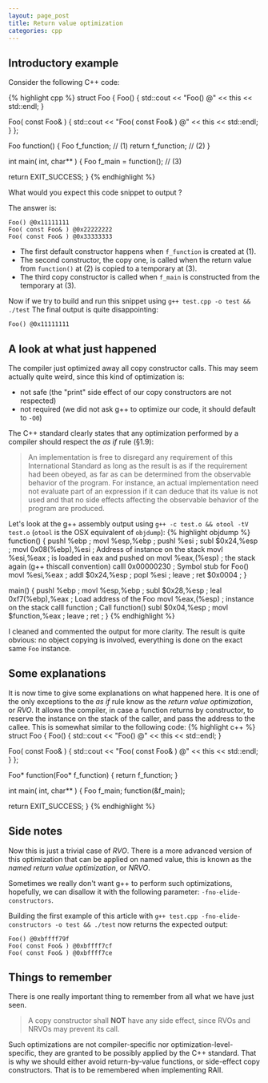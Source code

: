 ```yaml
---
layout: page_post
title: Return value optimization
categories: cpp
---
```

Introductory example
--------------------
Consider the following C++ code:

{% highlight cpp %}
struct Foo
{
  Foo()
  {
    std::cout << "Foo() @" << this << std::endl;
  }
  
  Foo( const Foo& )
  {
    std::cout << "Foo( const Foo& ) @" << this << std::endl;
  }
};

Foo function()
{
  Foo f_function; // (1)
  return f_function; // (2)
}

int main( int, char** )
{
  Foo f_main = function(); // (3)
  
  return EXIT_SUCCESS;
}
{% endhighlight %}

What would you expect this code snippet to output ?

The answer is:

    Foo() @0x11111111
    Foo( const Foo& ) @0x22222222
    Foo( const Foo& ) @0x33333333

* The first default constructor happens when `f_function` is created at (1).
* The second constructor, the copy one, is called when the return value from `function()` at (2) is copied to a temporary at (3).
* The third copy constructor is called when `f_main` is constructed from the temporary at (3).

Now if we try to build and run this snippet using `g++ test.cpp -o test && ./test`
The final output is quite disappointing:

    Foo() @0x11111111

A look at what just happened
----------------------------

The compiler just optimized away all copy constructor calls. This may seem actually quite weird, since this kind of optimization is:

* not safe (the "print" side effect of our copy constructors are not respected)
* not required (we did not ask g++ to optimize our code, it should default to `-O0`)

The C++ standard clearly states that any optimization performed by a compiler should respect the _as if_ rule (§1.9):

> An implementation is free to disregard any requirement of this International Standard as long as the result is as if the requirement had been obeyed, as far as can be determined from the observable behavior of the program.
> For instance, an actual implementation need not evaluate part of an expression if it can deduce that its value is not used and that no side effects affecting the observable behavior of the program are produced.

Let's look at the g++ assembly output using `g++ -c test.o && otool -tV test.o` (`otool` is the OSX equivalent of `objdump`):
{% highlight objdump %}
function()
{
  pushl %ebp            ; 
  movl  %esp,%ebp       ; 
  pushl %esi            ; 
  subl  $0x24,%esp      ; 
  movl  0x08(%ebp),%esi ; Address of instance on the stack
  movl  %esi,%eax       ; is loaded in eax and pushed on
  movl  %eax,(%esp)     ; the stack again (g++ thiscall convention)
  calll 0x00000230      ; Symbol stub for Foo()
  movl  %esi,%eax       ; 
  addl  $0x24,%esp      ; 
  popl  %esi            ; 
  leave                 ; 
  ret $0x0004           ; 
}

main()
{
  pushl %ebp             ; 
  movl  %esp,%ebp        ; 
  subl  $0x28,%esp       ; 
  leal  0xf7(%ebp),%eax  ; Load address of the Foo 
  movl  %eax,(%esp)      ; instance on the stack
  calll function         ; Call function()
  subl  $0x04,%esp       ; 
  movl  $function,%eax   ; 
  leave                  ; 
  ret                    ; 
}
{% endhighlight %}

I cleaned and commented the output for more clarity. The result is quite obvious: no object copying is involved, everything is done on the exact same `Foo` instance.

Some explanations
-----------------

It is now time to give some explanations on what happened here. It is one of the only exceptions to the _as if_ rule know as the _return value optimization_, or _RVO_.
It allows the compiler, in case a function returns by constructor, to reserve the instance on the stack of the caller, and pass the address to the callee.
This is somewhat similar to the following code:
{% highlight c++ %}
struct Foo
{
  Foo()
  {
    std::cout << "Foo() @" << this << std::endl;
  }
  
  Foo( const Foo& )
  {
    std::cout << "Foo( const Foo& ) @" << this << std::endl;
  }
};

Foo* function(Foo* f_function)
{
  return f_function;
}

int main( int, char** )
{
  Foo f_main;
  function(&f_main);
  
  return EXIT_SUCCESS;
}
{% endhighlight %}

Side notes
----------

Now this is just a trivial case of _RVO_. There is a more advanced version of this optimization that can be applied on named value, this is known as the _named return value optimization_, or _NRVO_.

Sometimes we really don't want g++ to perform such optimizations, hopefully, we can disallow it with the following parameter: `-fno-elide-constructors`.

Building the first example of this article with `g++ test.cpp -fno-elide-constructors -o test && ./test` now returns the expected output:

    Foo() @0xbffff79f
    Foo( const Foo& ) @0xbffff7cf
    Foo( const Foo& ) @0xbffff7ce

Things to remember
------------------

There is one really important thing to remember from all what we have just seen.

> A copy constructor shall __NOT__ have any side effect, since RVOs and NRVOs may prevent its call.

Such optimizations are not compiler-specific nor optimization-level-specific, they are granted to be possibly applied by the C++ standard. That is why we should either avoid return-by-value functions, or side-effect copy constructors. That is to be remembered when implementing RAII.